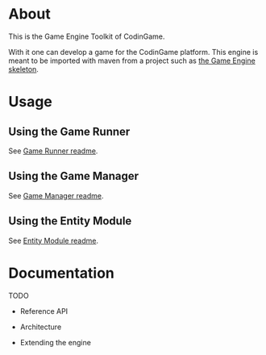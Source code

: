 # About

This is the Game Engine Toolkit of CodinGame.

With it one can develop a game for the CodinGame platform. This engine is meant to be imported with maven from a project such as [the Game Engine skeleton](https://github.com/CodinGame/game-skeleton).

# Usage

## Using the Game Runner

See [Game Runner readme](runner/README.md).

## Using the Game Manager

See [Game Manager readme](engine/core/README.md).

## Using the Entity Module

See [Entity Module readme](engine/modules/entities/README.md).

# Documentation

TODO

- Reference API

- Architecture

- Extending the engine
